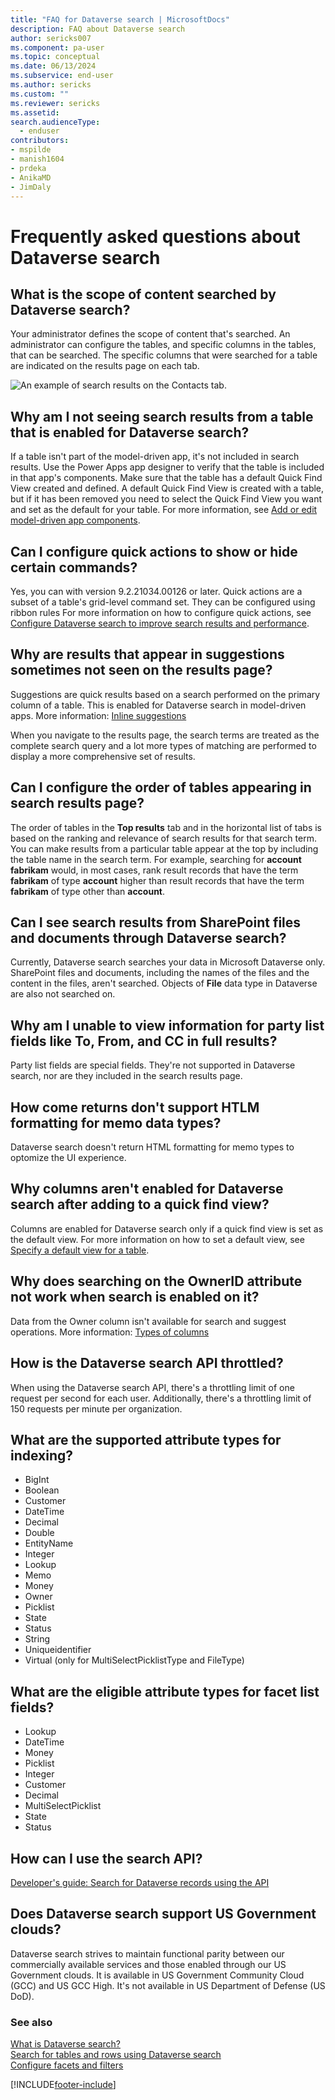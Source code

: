 ```yaml
---
title: "FAQ for Dataverse search | MicrosoftDocs"
description: FAQ about Dataverse search
author: sericks007
ms.component: pa-user
ms.topic: conceptual
ms.date: 06/13/2024
ms.subservice: end-user
ms.author: sericks
ms.custom: ""
ms.reviewer: sericks
ms.assetid: 
search.audienceType: 
  - enduser
contributors:
- mspilde
- manish1604
- prdeka
- AnikaMD
- JimDaly
---
```


# Frequently asked questions about Dataverse search

## What is the scope of content searched by Dataverse search?

Your administrator defines the scope of content that's searched. An administrator can configure the tables, and specific columns in the tables, that can be searched. The specific columns that were searched for a table are indicated on the results page on each tab.

![An example of search results on the Contacts tab.](media/search-faq-1.png "An example of search results on the Contacts tab") 

## Why am I not seeing search results from a table that is enabled for Dataverse search?

If a table isn't part of the model-driven app, it's not included in search results. Use the Power Apps app designer to verify that the table is included in that app's components. Make sure that the table has a default Quick Find View created and defined. A default Quick Find View is created with a table, but if it has been removed you need to select the Quick Find View you want and set as the default for your table. For more information, see [Add or edit model-driven app components](../maker/model-driven-apps/add-edit-app-components.md#add-a-component). 


## Can I configure quick actions to show or hide certain commands?
Yes, you can with version 9.2.21034.00126 or later. Quick actions are a subset of a table's grid-level command set. They can be configured using ribbon rules
For more information on how to configure quick actions, see [Configure Dataverse search to improve search results and performance](/power-platform/admin/configure-relevance-search-organization#configure-quick-actions).

## Why are results that appear in suggestions sometimes not seen on the results page?

Suggestions are quick results based on a search performed on the primary column of a table. This is enabled for Dataverse search in model-driven apps. More information: [Inline suggestions](relevance-search.md#inline-suggestions)

When you navigate to the results page, the search terms are treated as the complete search query and a lot more types of matching are performed to display a more comprehensive set of results.

## Can I configure the order of tables appearing in search results page?

The order of tables in the **Top results** tab and in the horizontal list of tabs is based on the ranking and relevance of search results for that search term. You can make results from a particular table appear at the top by including the table name in the search term. For example, searching for **account fabrikam** would, in most cases, rank result records that have the term **fabrikam** of type **account** higher than result records that have the term **fabrikam** of type other than **account**.

## Can I see search results from SharePoint files and documents through Dataverse search?

Currently, Dataverse search searches your data in Microsoft Dataverse only. SharePoint files and documents, including the names of the files and the content in the files, aren't searched. Objects of **File** data type in Dataverse are also not searched on.

## Why am I unable to view information for party list fields like To, From, and CC in full results?

Party list fields are special fields. They're not supported in Dataverse search, nor are they included in the search results page.

## How come returns don't support HTLM formatting for memo data types?

Dataverse search doesn't return HTML formatting for memo types to optomize the UI experience.

## Why columns aren't enabled for Dataverse search after adding to a quick find view?

Columns are enabled for Dataverse search only if a quick find view is set as the default view. For more information on how to set a default view, see [Specify a default view for a table](../maker/model-driven-apps/specify-default-views.md#specify-a-default-view-for-a-table).

## Why does searching on the OwnerID attribute not work when search is enabled on it?

Data from the Owner column isn't available for search and suggest operations. More information: [Types of columns](../maker/data-platform/types-of-fields.md)

## How is the Dataverse search API throttled?

When using the Dataverse search API, there's a throttling limit of one request per second for each user. Additionally, there's a throttling limit of 150 requests per minute per organization.

## What are the supported attribute types for indexing?

- BigInt
- Boolean
- Customer
- DateTime
- Decimal
- Double
- EntityName
- Integer
- Lookup
- Memo
- Money
- Owner
- Picklist
- State
- Status
- String
- Uniqueidentifier
- Virtual (only for MultiSelectPicklistType and FileType)

## What are the eligible attribute types for facet list fields?

- Lookup 
- DateTime 
- Money
- Picklist
- Integer
- Customer
- Decimal
- MultiSelectPicklist
- State
- Status

## How can I use the search API?

[Developer's guide: Search for Dataverse records using the API](../developer/data-platform/search/overview.md)

## Does Dataverse search support US Government clouds?
Dataverse search strives to maintain functional parity between our commercially available services and those enabled through our US Government clouds. It is available in US Government Community Cloud (GCC) and US GCC High. It's not available in US Department of Defense (US DoD).

### See also

[What is Dataverse search?](relevance-search-benefits.md)<br/>
[Search for tables and rows using Dataverse search](relevance-search.md)<br/>
[Configure facets and filters](facets-and-filters.md)

[!INCLUDE[footer-include](../includes/footer-banner.md)]

